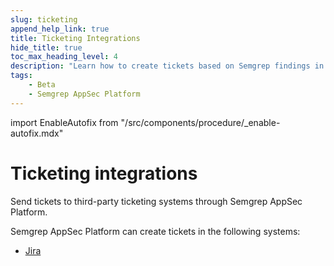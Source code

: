 ```yaml
---
slug: ticketing
append_help_link: true
title: Ticketing Integrations
hide_title: true
toc_max_heading_level: 4
description: "Learn how to create tickets based on Semgrep findings in third-party ticketing systems."
tags:
    - Beta
    - Semgrep AppSec Platform
---
```



import EnableAutofix from "/src/components/procedure/_enable-autofix.mdx"

# Ticketing integrations

Send tickets to third-party ticketing systems through Semgrep AppSec Platform.

Semgrep AppSec Platform can create tickets in the following systems:

* [Jira](/semgrep-appsec-platform/jira)
